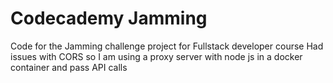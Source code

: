 # Codecademy Jamming

Code for the Jamming challenge project for Fullstack developer course
Had issues with CORS so I am using a proxy server with node js in a docker container and pass API calls
